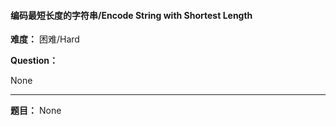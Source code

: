 #### 编码最短长度的字符串/Encode String with Shortest Length
**难度：** 困难/Hard

**Question：** 

None

------

**题目：** 
None
